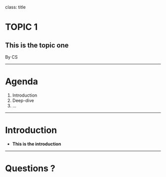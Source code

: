 class: title

# TOPIC 1
## This is the topic one

By CS

---

# Agenda

1. Introduction
2. Deep-dive
3. ...

---

# Introduction

* **This is the introduction**

---

# Questions ?

